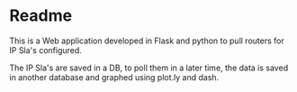 Readme
======

This is a Web application developed in Flask and python to pull routers for IP Sla's configured.

The IP Sla's are saved in a DB, to poll them in a later time, the data is saved in another database 
and graphed using plot.ly and dash.